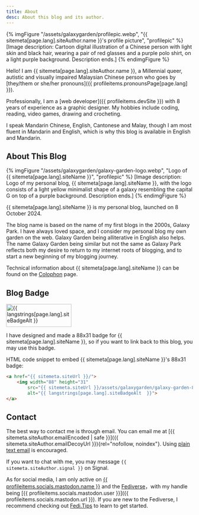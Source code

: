 ```yaml
---
title: About
desc: About this blog and its author.
---
```

{% imgFigure "/assets/galaxygarden/profilepic.webp", "{{ sitemeta[page.lang].siteAuthor.name }}'s profile picture", "profilepic" %}
[Image description: Cartoon digital illustration of a Chinese person with light skin and black hair, wearing a pair of red glasses and a purple polo shirt, on a light purple background. Description ends.]
{% endimgFigure %}

Hello! I am {{ sitemeta[page.lang].siteAuthor.name }}, a Millennial queer, autistic and visually impaired Malaysian Chinese person who goes by [they/them or she/her pronouns]({{ profileitems.pronounsPage[page.lang] }}).

Professionally, I am a [web developer]({{ profileitems.devSite }}) with 8 years of experience as a graphic designer. My hobbies include coding, reading, video games, drawing and crocheting.

I speak Mandarin Chinese, English, Cantonese and Malay, though I am most fluent in Mandarin and English, which is why this blog is available in English and Mandarin.

## About This Blog

{% imgFigure "/assets/galaxygarden/galaxy-garden-logo.webp", "Logo of {{ sitemeta[page.lang].siteName }}", "profilepic" %}
[Image description: Logo of my personal blog, {{ sitemeta[page.lang].siteName }}, with the logo consists of a light yellow minimalist shape of a galaxy resembling the capital G on top of a purple background. Description ends.]
{% endimgFigure %}

{{ sitemeta[page.lang].siteName }} is my personal blog, launched on 8 October 2024.

The blog name is based on the name of my first blogs in the 2000s, Galaxy Park. I have always loved space, and I consider my personal blog my own garden on the web. Galaxy Garden being alliterative in English also helps. The name Galaxy Garden being similar but not the same as Galaxy Park reflects both my desire to return to my internet roots of blogging, and to start a new beginning of my blogging journey.

Technical information about {{ sitemeta[page.lang].siteName }} can be found on the [Colophon](colophon.md) page.

## Blog Badge

<div class="grid-center">
    <img src="/assets/galaxygarden/galaxy-garden-88x31.svg" alt="{{ langstrings[page.lang].siteBadgeAlt  }}" width="176" height="62" loading="lazy">
</div>

I have designed and made a 88x31 badge for {{ sitemeta[page.lang].siteName }}, so if you want to link back to this blog, you may use this badge.

HTML code snippet to embed {{ sitemeta[page.lang].siteName }}'s 88x31 badge:

```html
<a href="{{ sitemeta.siteUrl }}/">
    <img width="88" height="31"
        src="{{ sitemeta.siteUrl }}/assets/galaxygarden/galaxy-garden-88x31.svg"
        alt="{{ langstrings[page.lang].siteBadgeAlt  }}">
</a>
```

## Contact

The best way to contact me is through email. You can email me at [{{ sitemeta.siteAuthor.emailEncoded | safe }}]({{ sitemeta.siteAuthor.emailDecoyUrl }}){rel="nofollow, noindex"}. Using [plain text email](https://useplaintext.email/) is encouraged.

If you want to chat with me, you may message `{{ sitemeta.siteAuthor.signal }}` on Signal.

As for social media, I am only active on [{{ profileitems.socials.mastodon.name }}](https://en.wikipedia.org/wiki/Mastodon_(social_network)) and the [Fediverse](https://en.wikipedia.org/wiki/Fediverse)，with my handle being [{{ profileitems.socials.mastodon.user }}]({{ profileitems.socials.mastodon.url }}). If you are new to the Fediverse, I recommend checking out [Fedi.Tips](https://fedi.tips/) to learn to get started.